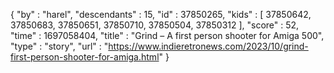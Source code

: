 {
  "by" : "harel",
  "descendants" : 15,
  "id" : 37850265,
  "kids" : [ 37850642, 37850683, 37850651, 37850710, 37850504, 37850312 ],
  "score" : 52,
  "time" : 1697058404,
  "title" : "Grind – A first person shooter for Amiga 500",
  "type" : "story",
  "url" : "https://www.indieretronews.com/2023/10/grind-first-person-shooter-for-amiga.html"
}
